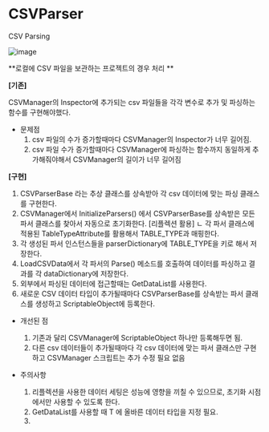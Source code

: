 # CSVParser
CSV Parsing 

![image](https://github.com/user-attachments/assets/15f5f4df-5212-4ca5-b985-d8e1fb144d1b)

**로컬에 CSV 파일을 보관하는 프로젝트의 경우 처리 **

**[기존]**

CSVManager의 Inspector에 추가되는 csv 파일들을 각각 변수로 추가 및 파싱하는 함수를 구현해야했다. 
* 문제점
  1) csv 파일의 수가 증가할때마다 CSVManager의 Inspector가 너무 길어짐.
  2) csv 파일 수가 증가할때마다 CSVManager에 파싱하는 함수까지 동일하게 추가해줘야해서 CSVManager의 길이가 너무 길어짐
 

**[구현]**

1) CSVParserBase 라는 추상 클래스를 상속받아 각 csv 데이터에 맞는 파싱 클래스를 구현한다.
2) CSVManager에서 InitializeParsers() 에서 CSVParserBase를 상속받은 모든 파서 클래스를 찾아서 자동으로 초기화한다. [리플렉션 활용]
   ㄴ 각 파서 클래스에 적용된 TableTypeAttribute를 활용해서 TABLE_TYPE과 매핑한다.
3) 각 생성된 파서 인스턴스들을 parserDictionary에 TABLE_TYPE을 키로 해서 저장한다.
4) LoadCSVData에서 각 파서의 Parse() 메소드를 호출하여 데이터를 파싱하고 결과를 각 dataDictionary에 저장한다.
5) 외부에서 파싱된 데이터에 접근할때는 GetDataList<T>를 사용한다.
6) 새로운 CSV 데이터 타입이 추가될때마다 CSVParserBase를 상속받는 파서 클래스를 생성하고 ScriptableObject에 등록한다.

* 개선된 점
  1) 기존과 달리 CSVManager에 ScriptableObject 하나만 등록해두면 됨.
  2) 다른 csv 데이터들이 추가될때마다 각 csv 데이터에 맞는 파서 클래스만 구현하고 CSVManager 스크립트는 추가 수정 필요 없음

* 주의사항
  1) 리플렉션을 사용한 데이터 세팅은 성능에 영향을 끼칠 수 있으므로, 초기화 시점에서만 사용할 수 있도록 한다.
  2) GetDataList<T>를 사용할 때 T 에 올바른 데이터 타입을 지정 필요.
  3) 
